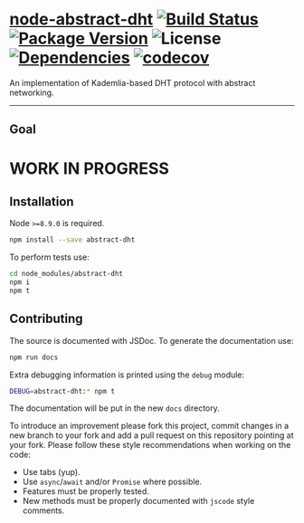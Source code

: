 # [node-abstract-dht](https://github.com/walasek/node-abstract-dht) [![Build Status](https://img.shields.io/travis/walasek/node-abstract-dht.svg?style=flat-square)](https://travis-ci.org/walasek/node-abstract-dht)  [![Package Version](https://img.shields.io/npm/v/abstract-dht.svg?style=flat-square)](https://www.npmjs.com/walasek/node-abstract-dht) ![License](https://img.shields.io/npm/l/abstract-dht.svg?style=flat-square) [![Dependencies](https://david-dm.org/walasek/node-abstract-dht.svg)](https://david-dm.org/walasek/node-abstract-dht.svg)  [![codecov](https://codecov.io/gh/walasek/node-abstract-dht/branch/master/graph/badge.svg)](https://codecov.io/gh/walasek/node-abstract-dht)

An implementation of Kademlia-based DHT protocol with abstract networking.

---

## Goal

# WORK IN PROGRESS

## Installation

Node `>=8.9.0` is required.

```bash
npm install --save abstract-dht
```

To perform tests use:

```bash
cd node_modules/abstract-dht
npm i
npm t
```

## Contributing

The source is documented with JSDoc. To generate the documentation use:

```bash
npm run docs
```

Extra debugging information is printed using the `debug` module:

```bash
DEBUG=abstract-dht:* npm t
```

The documentation will be put in the new `docs` directory.

To introduce an improvement please fork this project, commit changes in a new branch to your fork and add a pull request on this repository pointing at your fork. Please follow these style recommendations when working on the code:

* Use tabs (yup).
* Use `async`/`await` and/or `Promise` where possible.
* Features must be properly tested.
* New methods must be properly documented with `jscode` style comments.